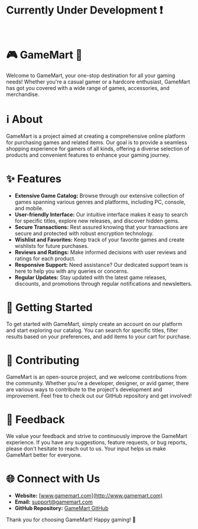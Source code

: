 # Currently Under Development ❗<br><br>

# 🎮 GameMart 🛒

Welcome to GameMart, your one-stop destination for all your gaming needs! Whether you're a casual gamer or a hardcore enthusiast, GameMart has got you covered with a wide range of games, accessories, and merchandise.

# ℹ️ About
GameMart is a project aimed at creating a comprehensive online platform for purchasing games and related items. Our goal is to provide a seamless shopping experience for gamers of all kinds, offering a diverse selection of products and convenient features to enhance your gaming journey.

# ✨ Features
- **Extensive Game Catalog:** Browse through our extensive collection of games spanning various genres and platforms, including PC, console, and mobile.
- **User-friendly Interface:** Our intuitive interface makes it easy to search for specific titles, explore new releases, and discover hidden gems.
- **Secure Transactions:** Rest assured knowing that your transactions are secure and protected with robust encryption technology.
- **Wishlist and Favorites:** Keep track of your favorite games and create wishlists for future purchases.
- **Reviews and Ratings:** Make informed decisions with user reviews and ratings for each product.
- **Responsive Support:** Need assistance? Our dedicated support team is here to help you with any queries or concerns.
- **Regular Updates:** Stay updated with the latest game releases, discounts, and promotions through regular notifications and newsletters.

# 🚀 Getting Started
To get started with GameMart, simply create an account on our platform and start exploring our catalog. You can search for specific titles, filter results based on your preferences, and add items to your cart for purchase.

# 🤝 Contributing
GameMart is an open-source project, and we welcome contributions from the community. Whether you're a developer, designer, or avid gamer, there are various ways to contribute to the project's development and improvement. Feel free to check out our GitHub repository and get involved!

# 📣 Feedback
We value your feedback and strive to continuously improve the GameMart experience. If you have any suggestions, feature requests, or bug reports, please don't hesitate to reach out to us. Your input helps us make GameMart better for everyone.

# 🌐 Connect with Us
- **Website:** [www.gamemart.com](http://www.gamemart.com)
- **Email:** [support@gamemart.com](mailto:support@gamemart.com)
- **GitHub Repository:** [GameMart GitHub]([https://github.com/your-github-repo](https://github.com/Gowtham-S073/GameMart))

Thank you for choosing GameMart! Happy gaming! 🎉
